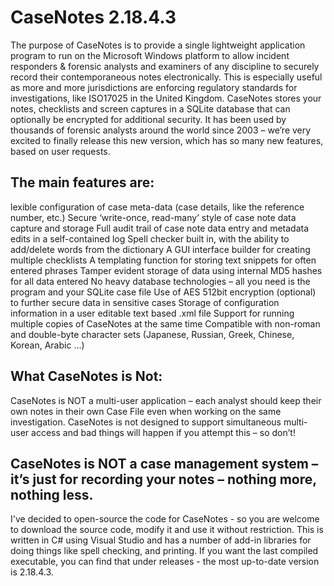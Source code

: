 # CaseNotes 2.18.4.3
The purpose of CaseNotes is to provide a single lightweight application program to run on the Microsoft Windows platform to allow incident responders & forensic analysts and examiners of any discipline to securely record their contemporaneous notes electronically.
This is especially useful as more and more jurisdictions are enforcing regulatory standards for investigations, like ISO17025 in the United Kingdom.
CaseNotes stores your notes, checklists and screen captures in a SQLite database that can optionally be encrypted for additional security. 
It has been used by thousands of forensic analysts around the world since 2003 – we’re very excited to finally release this new version, which has so many new features, based on user requests.

## The main features are:
lexible configuration of case meta-data (case details, like the reference number, etc.)
Secure ‘write-once, read-many’ style of case note data capture and storage
Full audit trail of case note data entry and metadata edits in a self-contained log
Spell checker built in, with the ability to add/delete words from the dictionary
A GUI interface builder for creating multiple checklists
A templating function for storing text snippets for often entered phrases
Tamper evident storage of data using internal MD5 hashes for all data entered
No heavy database technologies – all you need is the program and your SQLite case file
Use of AES 512bit encryption (optional) to further secure data in sensitive cases
Storage of configuration information in a user editable text based .xml file
Support for running multiple copies of CaseNotes at the same time
Compatible with non-roman and double-byte character sets (Japanese, Russian, Greek, Chinese, Korean, Arabic …)

## What CaseNotes is Not:
CaseNotes is NOT a multi-user application – each analyst should keep their own notes in their own Case File even when working on the same investigation. CaseNotes is not designed to support simultaneous multi-user access and bad things will happen if you attempt this – so don’t!

## CaseNotes is NOT a case management system – it’s just for recording your notes – nothing more, nothing less.

I've decided to open-source the code for CaseNotes - so you are welcome to download the source code, modify it and use it without restriction.
This is written in C# using Visual Studio and has a number of add-in libraries for doing things like spell checking, and printing.
If you want the last compiled executable, you can find that under releases - the most up-to-date version is 2.18.4.3.
